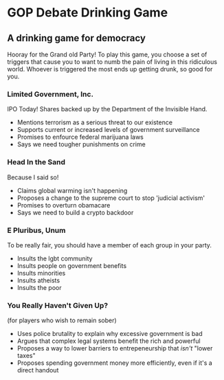 # GOP Debate Drinking Game
## A drinking game for democracy
Hooray for the Grand old Party! To play this game, you choose a set of triggers that cause you to want to numb the pain of living in this ridiculous world.   Whoever is triggered the most ends up getting drunk, so good for you.

### Limited Government, Inc.
IPO Today! Shares backed up by the Department of the Invisible Hand. 
* Mentions terrorism as a serious threat to our existence
* Supports current or increased levels of government surveillance
* Promises to enfource federal marijuana laws
* Says we need tougher punishments on crime

### Head In the Sand
Because I said so!
* Claims global warming isn't happening
* Proposes a change to the supreme court to stop 'judicial activism'
* Promises to overturn obamacare
* Says we need to build a crypto backdoor

### E Pluribus, Unum
To be really fair, you should have a member of each group in your party.
* Insults the lgbt community
* Insults people on government benefits
* Insults minorities
* Insults atheists
* Insults the poor

### You Really Haven't Given Up?
(for players who wish to remain sober)
* Uses police brutality to explain why excessive government is bad
* Argues that complex legal systems benefit the rich and powerful
* Proposes a way to lower barriers to entrepeneurship that _isn't_ "lower taxes"
* Proposes spending government money more efficiently, even if it's a direct handout
